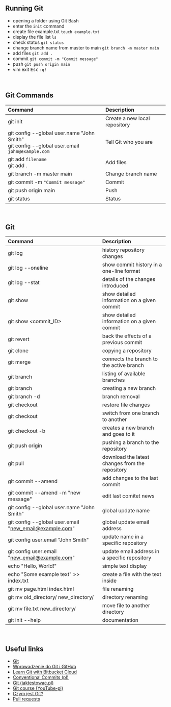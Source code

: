 ## Running Git

- opening a folder using Git Bash
- enter the `init` command
- create file example.txt `touch example.txt`
- display the file list `ls`
- check status `git status`
- change branch name from master to main `git branch -m master main`
- add files `git add .`
- commit `git commit -m "Commit message"`
- push `git push origin main`
- vim exit <kbd>Esc</kbd> `:q!`

<br>

## Git Commands

| Command                                                                                           | Description                   |
| :------------------------------------------------------------------------------------------------ | :---------------------------- |
| git init                                                                                          | Create a new local repository |
| git config --global user.name "John Smith" <br> git config --global user.email `john@example.com` | Tell Git who you are          |
| git add `filename` <br> git add .                                                                 | Add files                     |
| git branch -m master main                                                                         | Change branch name            |
| git commit -m `"Commit message"`                                                                  | Commit                        |
| git push origin main                                                                              | Push                          |
| git status                                                                                        | Status                        |

<br>

## Git

| Command                                                | Description                                     |
| :----------------------------------------------------- | :---------------------------------------------- |
| git log                                                | history repository changes                      |
| git log --oneline                                      | show commit history in a one-line format        |
| git log --stat                                         | details of the changes introduced               |
| git show                                               | show detailed information on a given commit     |
| git show <commit_ID>                                   | show detailed information on a given commit     |
| git revert                                             | back the effects of a previous commit           |
| git clone <URL>                                        | copying a repository                            |
| git merge <URL>                                        | connects the branch to the active branch        |
| git branch                                             | listing of available branches                   |
| git branch <branch-name>                               | creating a new branch                           |
| git branch -d <branch-name>                            | branch removal                                  |
| git checkout <file-name>                               | restore file changes                            |
| git checkout <branch-name>                             | switch from one branch to another               |
| git checkout -b <branch-name>                          | creates a new branch and goes to it             |
| git push origin <branch-name>                          | pushing a branch to the repository              |
| git pull                                               | download the latest changes from the repository |
| git commit --amend                                     | add changes to the last commit                  |
| git commit --amend -m "new message"                    | edit last comitet news                          |
| git config --global user.name "John Smith"             | global update name                              |
| git config --global user.email "new_email@example.com" | global update email address                     |
| git config user.email "John Smith"                     | update name in a specific repository            |
| git config user.email "new_email@example.com"          | update email address in a specific repository   |
| echo "Hello, World!"                                   | simple text display                             |
| echo "Some example text" >> index.txt                  | create a file with the text inside              |
| git mv page.html index.html                            | file renaming                                   |
| git mv old_directory/ new_directory/                   | directory renaming                              |
| git mv file.txt new_directory/                         | move file to another directory                  |
| git init --help                                        | documentation                                   |

<br>

## Useful links

- [Git](https://git-scm.com/docs)
- [Wprowadzenie do Git i GitHub](https://www.udemy.com/course/kurs-git-i-github-od-podstaw)
- [Learn Git with Bitbucket Cloud](https://www.atlassian.com/git/tutorials/learn-git-with-bitbucket-cloud)
- [Conventional Commits (pl)](https://highlab.pl/conventional-commits/)
- [Git (jaktestowac.pl)](https://jaktestowac.pl/git/)
- [Git course (YouTube-pl)](https://www.youtube.com/watch?v=AjCwB0CiCfE&list=PL2zsrr3O56spOLrXjhOKTx7l-g9UhEe64)
- [Czym jest Git?](https://www.youtube.com/watch?v=D6EI7EbEN4Q&list=PLjHmWifVUNMKIGHmaGPVqSD-L6i1Zw-MH)
- [Pull requests](https://www.youtube.com/watch?v=VsaiEXGjjkI)
